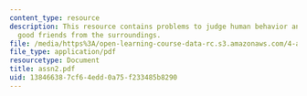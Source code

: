 ```yaml
---
content_type: resource
description: This resource contains problems to judge human behavior and to make some
  good friends from the surroundings.
file: /media/https%3A/open-learning-course-data-rc.s3.amazonaws.com/4-a21-stories-without-words-photographing-the-first-year-fall-2006/138466387cf64edd0a75f233485b8290_assn2.pdf
file_type: application/pdf
resourcetype: Document
title: assn2.pdf
uid: 13846638-7cf6-4edd-0a75-f233485b8290
---
```

